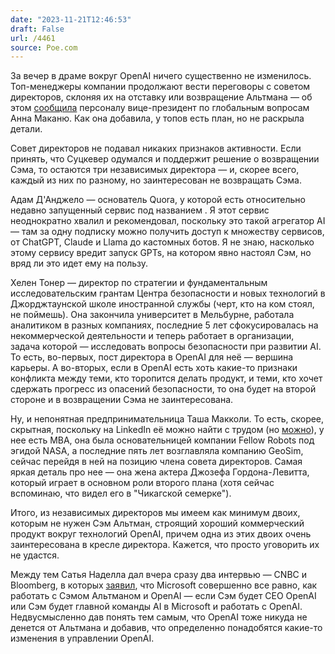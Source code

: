 ```yaml
---
date: "2023-11-21T12:46:53"
draft: False
url: /4461
source: Poe.com
---
```


За вечер в драме вокруг OpenAI ничего существенно не изменилось. Топ-менеджеры компании продолжают вести переговоры с советом директоров, склоняя их на отставку или возвращение Альтмана — об этом [сообщила](https://www.theinformation.com/briefings/openai-execs-to-continue-discussions-with-altman-board-memo?rc=ukjmk2) персоналу вице-президент по глобальным вопросам Анна Маканю. Как она добавила, у топов есть план, но не раскрыла детали.

Совет директоров не подавал никаких признаков активности. Если принять, что Суцкевер одумался и поддержит решение о возвращении Сэма, то остаются три независимых директора — и, скорее всего, каждый из них по разному, но заинтересован не возвращать Сэма. 

Адам Д'Анджело — основатель Quora, у которой есть относительно недавно запущенный сервис под названием . Я этот сервис неоднократно хвалил и рекомендовал, поскольку это такой агрегатор AI — там за одну подписку можно получить доступ к множеству сервисов, от ChatGPT, Claude и Llama до кастомных ботов. Я не знаю, насколько этому сервису вредит запуск GPTs, на котором явно настоял Сэм, но вряд ли это идет ему на пользу. 

Хелен Тонер — директор по стратегии и фундаментальным исследовательским грантам Центра безопасности и новых технологий в Джорджтаунской школе иностранной службы (черт, кто на ком стоял, не поймешь). Она закончила университет в Мельбурне, работала аналитиком в разных компаниях, последние 5 лет сфокусировалась на некоммерческой деятельности и теперь работает в организации, задача которой — исследовать вопросы безопасности при развитии AI. То есть, во-первых, пост директора в OpenAI для неё — вершина карьеры. А во-вторых, если в OpenAI есть хоть какие-то признаки конфликта между теми, кто торопится делать продукт, и теми, кто хочет сдержать прогресс из опасений безопасности, то она будет на второй стороне и в возвращении Сэма не заинтересована. 

Ну, и непонятная предпринимательница Таша Макколи. То есть, скорее, скрытная, поскольку на LinkedIn её можно найти с трудом (но [можно](https://www.linkedin.com/in/tasha-m-25475a54/)), у нее есть MBA, она была основательницей компании Fellow Robots под эгидой NASA, а последние пять лет возглавляла компанию GeoSim, сейчас перейдя в ней на позицию члена совета директоров. Самая яркая деталь про нее — она жена актера Джозефа Гордона-Левитта, который играет в основном роли второго плана (хотя сейчас вспоминаю, что видел его в "Чикагской семерке"). 

Итого, из независимых директоров мы имеем как минимум двоих, которым не нужен Сэм Альтман, строящий хороший коммерческий продукт вокруг технологий OpenAI, причем одна из этих двоих очень заинтересована в кресле директора. Кажется, что просто уговорить их не удастся.

Между тем Сатья Наделла дал вчера сразу два интервью — CNBC и Bloomberg, в которых [заявил](https://www.cnbc.com/2023/11/20/microsoft-ceo-nadella-says-openai-governance-needs-to-change-no-matter-where-altman-ends-up.html), что Microsoft совершенно все равно, как работать с Сэмом Альтманом и OpenAI — если Сэм будет CEO OpenAI или Сэм будет главной команды AI в Microsoft и работать с OpenAI. Недвусмысленно дав понять тем самым, что OpenAI тоже никуда не денется от Альтмана и добавив, что определенно понадобятся какие-то изменения в управлении OpenAI.
